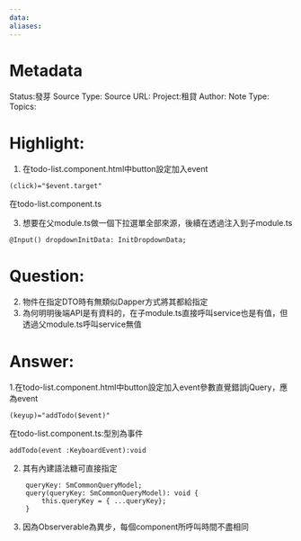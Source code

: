 ```yaml
---
data:
aliases:
---
```

# Metadata
Status:發芽
Source Type:
Source URL:
Project:租貸
Author:
Note Type:
Topics:


# Highlight:
1. 在todo-list.component.html中button設定加入event
```
(click)="$event.target"
```
在todo-list.component.ts

3. 想要在父module.ts做一個下拉選單全部來源，後續在透過注入到子module.ts
```
@Input() dropdownInitData: InitDropdownData;
```
# Question:

2. 物件在指定DTO時有無類似Dapper方式將其都給指定
3. 為何明明後端API是有資料的，在子module.ts直接呼叫service也是有值，但透過父module.ts呼叫service無值
# Answer:
1.在todo-list.component.html中button設定加入event參數直覺錯誤jQuery，應為event
```
(keyup)="addTodo($event)"
```
在todo-list.component.ts:型別為事件
```
addTodo(event :KeyboardEvent):void
```

2. 其有內建語法糖可直接指定
```
    queryKey: SmCommonQueryModel;
    query(queryKey: SmCommonQueryModel): void {
        this.queryKey = { ...queryKey};
    }
```
3. 因為Observerable為異步，每個component所呼叫時間不盡相同